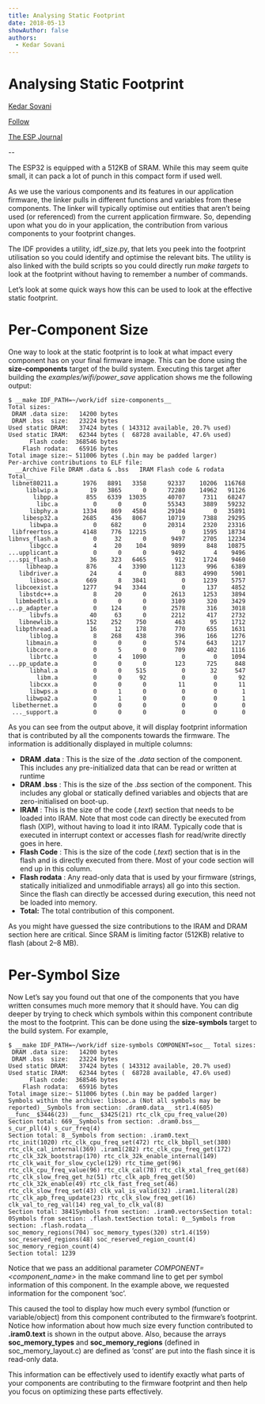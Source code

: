 ```yaml
---
title: Analysing Static Footprint
date: 2018-05-13
showAuthor: false
authors: 
  - Kedar Sovani
---
```

# Analysing Static Footprint

[Kedar Sovani](https://kedars.medium.com/?source=post_page-----eceb73fb9f2d--------------------------------)

[Follow](https://medium.com/m/signin?actionUrl=https%3A%2F%2Fmedium.com%2F_%2Fsubscribe%2Fuser%2F1d2175c72923&operation=register&redirect=https%3A%2F%2Fblog.espressif.com%2Fanalysing-static-footprint-eceb73fb9f2d&user=Kedar+Sovani&userId=1d2175c72923&source=post_page-1d2175c72923----eceb73fb9f2d---------------------post_header-----------)

[The ESP Journal](https://blog.espressif.com/?source=post_page-----eceb73fb9f2d--------------------------------)

--

The ESP32 is equipped with a 512KB of SRAM. While this may seem quite small, it can pack a lot of punch in this compact form if used well.

As we use the various components and its features in our application firmware, the linker pulls in different functions and variables from these components. The linker will typically optimise out entities that aren’t being used (or referenced) from the current application firmware. So, depending upon what you do in your application, the contribution from various components to your footprint changes.

The IDF provides a utility, idf_size.py, that lets you peek into the footprint utilisation so you could identify and optimise the relevant bits. The utility is also linked with the build scripts so you could directly run *make targets* to look at the footprint without having to remember a number of commands.

Let’s look at some quick ways how this can be used to look at the effective static footprint.

# Per-Component Size

One way to look at the static footprint is to look at what impact every component has on your final firmware image. This can be done using the __size-components__  target of the build system. Executing this target after building the *examples/wifi/power_save* application shows me the following output:

```
$ __make IDF_PATH=~/work/idf size-components__ 
Total sizes:
 DRAM .data size:   14200 bytes
 DRAM .bss  size:   23224 bytes
Used static DRAM:   37424 bytes ( 143312 available, 20.7% used)
Used static IRAM:   62344 bytes (  68728 available, 47.6% used)
      Flash code:  368546 bytes
    Flash rodata:   65916 bytes
Total image size:~ 511006 bytes (.bin may be padded larger)
Per-archive contributions to ELF file:
  __Archive File DRAM .data & .bss   IRAM Flash code & rodata   Total__ 
 libnet80211.a       1976   8891   3358      92337    10206  116768
     liblwip.a         19   3865      0      72280    14962   91126
       libpp.a        855   6339  13035      40707     7311   68247
        libc.a          0      0      0      55343     3889   59232
      libphy.a       1334    869   4584      29104        0   35891
    libesp32.a       2685    436   8067      10719     7388   29295
      libwpa.a          0    682      0      20314     2320   23316
 libfreertos.a       4148    776  12215          0     1595   18734
libnvs_flash.a          0     32      0       9497     2705   12234
      libgcc.a          4     20    104       9899      848   10875
...upplicant.a          0      0      0       9492        4    9496
...spi_flash.a         36    323   6465        912     1724    9460
     libheap.a        876      4   3390       1123      996    6389
   libdriver.a         24      4      0        883     4990    5901
      libsoc.a        669      8   3841          0     1239    5757
  libcoexist.a       1277     94   3344          0      137    4852
   libstdc++.a          8     20      0       2613     1253    3894
  libmbedtls.a          0      0      0       3109      320    3429
...p_adapter.a          0    124      0       2578      316    3018
      libvfs.a         40     63      0       2212      417    2732
   libnewlib.a        152    252    750        463       95    1712
  libpthread.a         16     12    178        770      655    1631
      liblog.a          8    268    438        396      166    1276
     libmain.a          0      0      0        574      643    1217
     libcore.a          0      5      0        709      402    1116
      librtc.a          0      4   1090          0        0    1094
...pp_update.a          0      0      0        123      725     848
      libhal.a          0      0    515          0       32     547
        libm.a          0      0     92          0        0      92
      libcxx.a          0      0      0         11        0      11
      libwps.a          0      1      0          0        0       1
     libwpa2.a          0      1      0          0        0       1
 libethernet.a          0      0      0          0        0       0
 ..._support.a          0      0      0          0        0       0
```

As you can see from the output above, it will display footprint information that is contributed by all the components towards the firmware. The information is additionally displayed in multiple columns:

- __DRAM .data__ : This is the size of the .*data* section of the component. This includes any pre-initialized data that can be read or written at runtime
- __DRAM .bss__ : This is the size of the .*bss* section of the component. This includes any global or statically defined variables and objects that are zero-initialised on boot-up.
- __IRAM__ : This is the size of the code (*.text*) section that needs to be loaded into IRAM. Note that most code can directly be executed from flash (XIP), without having to load it into IRAM. Typically code that is executed in interrupt context or accesses flash for read/write directly goes in here.
- __Flash Code__ : This is the size of the code (*.text*) section that is in the flash and is directly executed from there. Most of your code section will end up in this column.
- __Flash rodata__ : Any read-only data that is used by your firmware (strings, statically initialized and unmodifiable arrays) all go into this section. Since the flash can directly be accessed during execution, this need not be loaded into memory.
- __Total:__  The total contribution of this component.

As you might have guessed the size contributions to the IRAM and DRAM section here are critical. Since SRAM is limiting factor (512KB) relative to flash (about 2–8 MB).

# Per-Symbol Size

Now Let’s say you found out that one of the components that you have written consumes much more memory that it should have. You can dig deeper by trying to check which symbols within this component contribute the most to the footprint. This can be done using the __size-symbols__  target to the build system. For example,

```
$ __make IDF_PATH=~/work/idf size-symbols COMPONENT=soc__ Total sizes:
 DRAM .data size:   14200 bytes
 DRAM .bss  size:   23224 bytes
Used static DRAM:   37424 bytes ( 143312 available, 20.7% used)
Used static IRAM:   62344 bytes (  68728 available, 47.6% used)
      Flash code:  368546 bytes
    Flash rodata:   65916 bytes
Total image size:~ 511006 bytes (.bin may be padded larger)
Symbols within the archive: libsoc.a (Not all symbols may be reported)__Symbols from section: .dram0.data__ str1.4(605) __func__$3446(23) __func__$3425(21) rtc_clk_cpu_freq_value(20)
Section total: 669__Symbols from section: .dram0.bss__ 
s_cur_pll(4) s_cur_freq(4)
Section total: 8__Symbols from section: .iram0.text__ 
rtc_init(1020) rtc_clk_cpu_freq_set(472) rtc_clk_bbpll_set(380) rtc_clk_cal_internal(369) .iram1(282) rtc_clk_cpu_freq_get(172) rtc_clk_32k_bootstrap(170) rtc_clk_32k_enable_internal(149) rtc_clk_wait_for_slow_cycle(129) rtc_time_get(96) rtc_clk_cpu_freq_value(96) rtc_clk_cal(78) rtc_clk_xtal_freq_get(68) rtc_clk_slow_freq_get_hz(51) rtc_clk_apb_freq_get(50) rtc_clk_32k_enable(49) rtc_clk_fast_freq_set(46) rtc_clk_slow_freq_set(43) clk_val_is_valid(32) .iram1.literal(28) rtc_clk_apb_freq_update(23) rtc_clk_slow_freq_get(16) clk_val_to_reg_val(14) reg_val_to_clk_val(8)
Section total: 3841Symbols from section: .iram0.vectorsSection total: 0Symbols from section: .flash.textSection total: 0__Symbols from section: .flash.rodata__ 
soc_memory_regions(704) soc_memory_types(320) str1.4(159) soc_reserved_regions(48) soc_reserved_region_count(4) soc_memory_region_count(4)
Section total: 1239
```

Notice that we pass an additional parameter *COMPONENT=<component_name>* in the make command line to get per symbol information of this component. In the example above, we requested information for the component ‘soc’.

This caused the tool to display how much every symbol (function or variable/object) from this component contributed to the firmware’s footprint. Notice how information about how much size every function contributed to __.iram0.text__  is shown in the output above. Also, because the arrays __soc_memory_types__  and __soc_memory_regions__  (defined in soc_memory_layout.c) are defined as ‘const’ are put into the flash since it is read-only data.

This information can be effectively used to identify exactly what parts of your components are contributing to the firmware footprint and then help you focus on optimizing these parts effectively.
